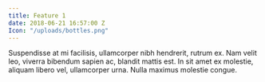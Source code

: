 ```yaml
---
title: Feature 1
date: 2018-06-21 16:57:00 Z
Icon: "/uploads/bottles.png"
---
```


Suspendisse at mi facilisis, ullamcorper nibh hendrerit, rutrum ex. Nam velit leo, viverra bibendum sapien ac, blandit mattis est. In sit amet ex molestie, aliquam libero vel, ullamcorper urna. Nulla maximus molestie congue. 